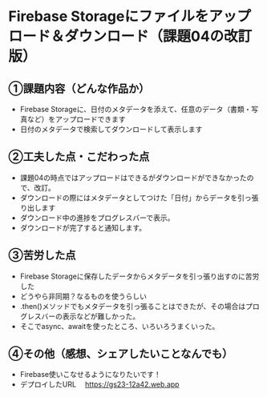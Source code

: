 # Firebase Storageにファイルをアップロード＆ダウンロード（課題04の改訂版）

## ①課題内容（どんな作品か）
- Firebase Storageに、日付のメタデータを添えて、任意のデータ（書類・写真など）をアップロードできます
- 日付のメタデータで検索してダウンロードして表示します

## ②工夫した点・こだわった点
- 課題04の時点ではアップロードはできるがダウンロードができなかったので、改訂。
- ダウンロードの際にはメタデータとしてつけた「日付」からデータを引っ張り出します
- ダウンロード中の進捗をプログレスバーで表示。
- ダウンロードが完了すると通知します。 
## ③苦労した点
- Firebase Storageに保存したデータからメタデータを引っ張り出すのに苦労した
- どうやら非同期？なるものを使うらしい
- .then()メソッドでもメタデータを引っ張ることはできたが、その場合はプログレスバーの表示などが難しかった。
- そこでasync、awaitを使ったところ、いろいろうまくいった。

## ④その他（感想、シェアしたいことなんでも）
- Firebase使いこなせるようになりたいです！
- デプロイしたURL 　https://gs23-12a42.web.app
